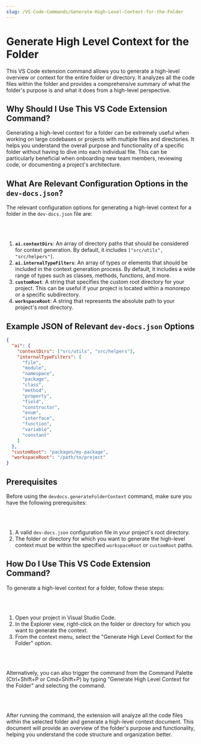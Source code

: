 ```yaml
---
slug: /VS-Code-Commands/Generate-High-Level-Context-for-the-Folder
---
```


# Generate High Level Context for the Folder

This VS Code extension command allows you to generate a high-level overview or context for the entire folder or directory. It analyzes all the code files within the folder and provides a comprehensive summary of what the folder's purpose is and what it does from a high-level perspective.

## Why Should I Use This VS Code Extension Command?

Generating a high-level context for a folder can be extremely useful when working on large codebases or projects with multiple files and directories. It helps you understand the overall purpose and functionality of a specific folder without having to dive into each individual file. This can be particularly beneficial when onboarding new team members, reviewing code, or documenting a project's architecture.

## What Are Relevant Configuration Options in the `dev-docs.json`?

The relevant configuration options for generating a high-level context for a folder in the `dev-docs.json` file are:

<br></br>

1. **`ai.contextDirs`**: An array of directory paths that should be considered for context generation. By default, it includes `["src/utils", "src/helpers"]`.
2. **`ai.internalTypeFilters`**: An array of types or elements that should be included in the context generation process. By default, it includes a wide range of types such as classes, methods, functions, and more.
3. **`customRoot`**: A string that specifies the custom root directory for your project. This can be useful if your project is located within a monorepo or a specific subdirectory.
4. **`workspaceRoot`**: A string that represents the absolute path to your project's root directory.

## Example JSON of Relevant `dev-docs.json` Options

```json
{
  "ai": {
    "contextDirs": ["src/utils", "src/helpers"],
    "internalTypeFilters": [
      "file",
      "module",
      "namespace",
      "package",
      "class",
      "method",
      "property",
      "field",
      "constructor",
      "enum",
      "interface",
      "function",
      "variable",
      "constant"
    ]
  },
  "customRoot": "packages/my-package",
  "workspaceRoot": "/path/to/project"
}
```

## Prerequisites

Before using the `devdocs.generateFolderContext` command, make sure you have the following prerequisites:

<br></br>

1. A valid `dev-docs.json` configuration file in your project's root directory.
2. The folder or directory for which you want to generate the high-level context must be within the specified `workspaceRoot` or `customRoot` paths.

## How Do I Use This VS Code Extension Command?

To generate a high-level context for a folder, follow these steps:

<br></br>

1. Open your project in Visual Studio Code.
2. In the Explorer view, right-click on the folder or directory for which you want to generate the context.
3. From the context menu, select the "Generate High Level Context for the Folder" option.

<br></br>

Alternatively, you can also trigger the command from the Command Palette (Ctrl+Shift+P or Cmd+Shift+P) by typing "Generate High Level Context for the Folder" and selecting the command.

<br></br>

After running the command, the extension will analyze all the code files within the selected folder and generate a high-level context document. This document will provide an overview of the folder's purpose and functionality, helping you understand the code structure and organization better.
  
  